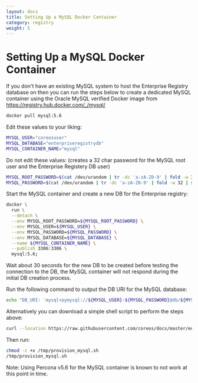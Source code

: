 ```yaml
---
layout: docs
title: Setting Up a MySQL Docker Container
category: registry
weight: 5
---
```


# Setting Up a MySQL Docker Container

If you don't have an existing MySQL system to host the Enterprise Registry database on then you can run the steps below to create a dedicated MySQL container using the Oracle MySQL verified Docker image from https://registry.hub.docker.com/_/mysql/

```sh
docker pull mysql:5.6
```

Edit these values to your liking:

```sh
MYSQL_USER="coreosuser"
MYSQL_DATABASE="enterpriseregistrydb"
MYSQL_CONTAINER_NAME="mysql"
```
Do not edit these values:
(creates a 32 char password for the MySQL root user and the Enterprise Registery DB user)

```sh
MYSQL_ROOT_PASSWORD=$(cat /dev/urandom | tr -dc 'a-zA-Z0-9' | fold -w 32 | sed 1q)
MYSQL_PASSWORD=$(cat /dev/urandom | tr -dc 'a-zA-Z0-9' | fold -w 32 | sed 1q)
```

Start the MySQL container and create a new DB for the Enterprise registry:

```sh
docker \
  run \
  --detach \
  --env MYSQL_ROOT_PASSWORD=${MYSQL_ROOT_PASSWORD} \
  --env MYSQL_USER=${MYSQL_USER} \
  --env MYSQL_PASSWORD=${MYSQL_PASSWORD} \
  --env MYSQL_DATABASE=${MYSQL_DATABASE} \
  --name ${MYSQL_CONTAINER_NAME} \
  --publish 3306:3306 \
  mysql:5.6;
```

Wait about 30 seconds for the new DB to be created before testing the connection to the DB, the MySQL container will not respond during the initial DB creation process.

Run the following command to output the DB URI for the MySQL database:

```sh
echo "DB_URI: 'mysql+pymysql://${MYSQL_USER}:${MYSQL_PASSWORD}@db/${MYSQL_DATABASE}'"
```

Alternatively you can download a simple shell script to perform the steps above:

```sh
curl --location https://raw.githubusercontent.com/coreos/docs/master/enterprise-registry/mysql-container/provision_mysql.sh -o /tmp/provision_mysql.sh -#
```
Then run:

```sh
chmod -c +x /tmp/provision_mysql.sh
/tmp/provision_mysql.sh
```

Note: Using Percona v5.6 for the MySQL container is known to not work at this point in time.
